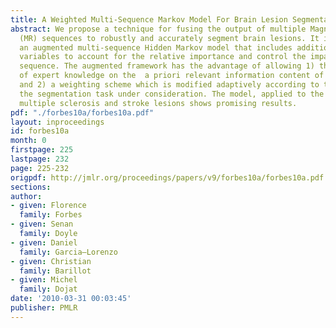 ```yaml
---
title: A Weighted Multi-Sequence Markov Model For Brain Lesion Segmentation
abstract: We propose a technique for fusing the output of multiple Magnetic Resonance
  (MR) sequences to robustly and accurately segment brain lesions. It is based on
  an augmented multi-sequence Hidden Markov model that includes additional weight
  variables to account for the relative importance and control the impact of each
  sequence. The augmented framework has the advantage of allowing 1) the incorporation
  of expert knowledge on the  a priori relevant information content of each sequence
  and 2) a weighting scheme which is modified adaptively according to the data and
  the segmentation task under consideration. The model, applied to the detection of
  multiple sclerosis and stroke lesions shows promising results.
pdf: "./forbes10a/forbes10a.pdf"
layout: inproceedings
id: forbes10a
month: 0
firstpage: 225
lastpage: 232
page: 225-232
origpdf: http://jmlr.org/proceedings/papers/v9/forbes10a/forbes10a.pdf
sections: 
author:
- given: Florence
  family: Forbes
- given: Senan
  family: Doyle
- given: Daniel
  family: Garcia–Lorenzo
- given: Christian
  family: Barillot
- given: Michel
  family: Dojat
date: '2010-03-31 00:03:45'
publisher: PMLR
---
```

